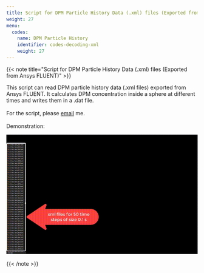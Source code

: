 ```yaml
---
title: Script for DPM Particle History Data (.xml) files (Exported from Ansys FLUENT)
weight: 27
menu:
  codes:
    name: DPM Particle History
    identifier: codes-decoding-xml
    weight: 27
---
```

{{< note title="Script for DPM Particle History Data (.xml) files (Exported from Ansys FLUENT)" >}}

This script can read DPM particle history data (.xml files) exported from Ansys FLUENT. It calculates DPM concentration inside a sphere at different times and writes them in a .dat file. <br /> <br />
For the script, please [email](mailto:dhimanroy117@gmail.com) me. <br /> <br />
Demonstration: <br />
<p class="aligncenter">
<img src="/codes/files/xml.gif" alt="demo.gif">
</p>
{{< /note >}}
